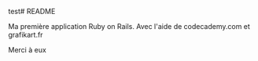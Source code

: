 test# README

Ma première application Ruby on Rails.
Avec l'aide de codecademy.com et grafikart.fr

Merci à eux
